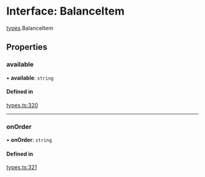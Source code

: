 # Interface: BalanceItem

[types](../modules/types.md).BalanceItem

## Properties

### available

• **available**: `string`

#### Defined in

[types.ts:320](https://github.com/Altamoon/altamoon/blob/f3d1f5e/app/api/types.ts#L320)

___

### onOrder

• **onOrder**: `string`

#### Defined in

[types.ts:321](https://github.com/Altamoon/altamoon/blob/f3d1f5e/app/api/types.ts#L321)
